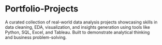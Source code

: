 # Portfolio-Projects
A curated collection of real-world data analysis projects showcasing skills in data cleaning, EDA, visualization, and insights generation using tools like Python, SQL, Excel, and Tableau. Built to demonstrate analytical thinking and business problem-solving.
